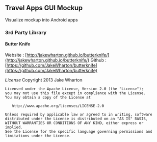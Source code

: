 ## Travel Apps GUI Mockup
Visualize mockup into Android apps

### 3rd Party Library
#### Butter Knife
Website : [http://jakewharton.github.io/butterknife/](http://jakewharton.github.io/butterknife/)
Github : [https://github.com/JakeWharton/butterknife](https://github.com/JakeWharton/butterknife)

*License*
Copyright 2013 Jake Wharton
```
Licensed under the Apache License, Version 2.0 (the "License");
you may not use this file except in compliance with the License.
You may obtain a copy of the License at

   http://www.apache.org/licenses/LICENSE-2.0

Unless required by applicable law or agreed to in writing, software
distributed under the License is distributed on an "AS IS" BASIS,
WITHOUT WARRANTIES OR CONDITIONS OF ANY KIND, either express or implied.
See the License for the specific language governing permissions and
limitations under the License.
```
